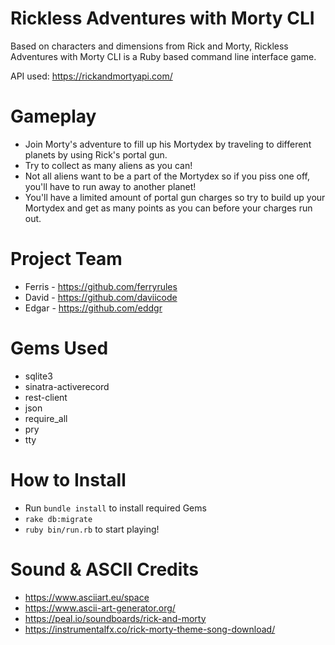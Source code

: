 # Rickless Adventures with Morty CLI
Based on characters and dimensions from Rick and Morty, Rickless Adventures with Morty CLI is a Ruby based command line interface game.

API used: https://rickandmortyapi.com/

# Gameplay
- Join Morty's adventure to fill up his Mortydex by traveling to different planets by using Rick's portal gun.
- Try to collect as many aliens as you can!
- Not all aliens want to be a part of the Mortydex so if you piss one off, you'll have to run away to another planet!
- You'll have a limited amount of portal gun charges so try to build up your Mortydex and get as many points as you can before your charges run out.

# Project Team
- Ferris - https://github.com/ferryrules
- David - https://github.com/daviicode
- Edgar - https://github.com/eddgr

# Gems Used
- sqlite3
- sinatra-activerecord
- rest-client
- json
- require_all
- pry
- tty

# How to Install
- Run `bundle install` to install required Gems
- `rake db:migrate`
- `ruby bin/run.rb` to start playing!

# Sound & ASCII Credits
- https://www.asciiart.eu/space
- https://www.ascii-art-generator.org/
- https://peal.io/soundboards/rick-and-morty
- https://instrumentalfx.co/rick-morty-theme-song-download/
